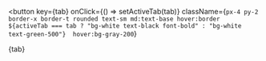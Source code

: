 <button
  key={tab}
  onClick={() => setActiveTab(tab)}
  className={`px-4 py-2 border-x border-t rounded text-sm md:text-base hover:border 
    ${activeTab === tab ? "bg-white text-black font-bold" : "bg-white text-green-500"} 
    hover:bg-gray-200`}
>
  {tab}
</button>
